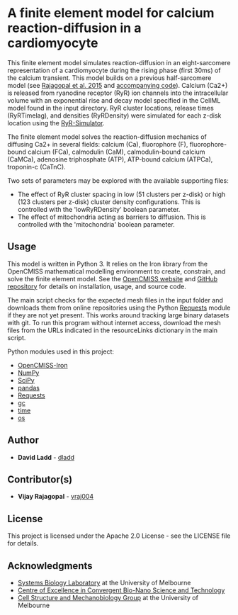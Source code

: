# A finite element model for calcium reaction-diffusion in a cardiomyocyte 

This finite element model simulates reaction-diffusion in an eight-sarcomere representation of a cardiomyocyte during the rising phase (first 30ms) of the calcium transient. This model builds on a previous half-sarcomere model (see [Rajagopal et al. 2015](https://journals.plos.org/ploscompbiol/article?id=10.1371/journal.pcbi.1004417) and [accompanying code](https://github.com/CellSMB/cardiac_ecc)). Calcium (Ca2+) is released from ryanodine receptor (RyR) ion channels into the intracellular volume with an exponential rise and decay model specified in the CellML model found in the input directory. RyR cluster locations, release times (RyRTimelag), and densities (RyRDensity) were simulated for each z-disk location using the [RyR-Simulator](https://github.com/CellSMB/RyR-simulator). 

The finite element model solves the reaction-diffusion mechanics of diffusing Ca2+ in several fields: calcium (Ca), fluorophore (F), fluorophore-bound calcium (FCa), calmodulin (CaM), calmodulin-bound calcium (CaMCa), adenosine triphosphate (ATP), ATP-bound calcium (ATPCa), troponin-c (CaTnC).

Two sets of parameters may be explored with the available supporting files:

* The effect of RyR cluster spacing in low (51 clusters per z-disk) or high (123
clusters per z-disk) cluster density configurations. This is controlled with the
'lowRyRDensity' boolean parameter.
* The effect of mitochondria acting as barriers to diffusion. This is controlled
  with the 'mitochondria' boolean parameter.

## Usage

This model is written in Python 3. It relies on the Iron library from the OpenCMISS mathematical modelling environment to create, constrain, and solve the finite element model. See the [OpenCMISS website](https://www.opencmiss.org) and [GitHub repository](https://github.com/OpenCMISS/iron) for details on installation, usage, and source code. 

The main script checks for the expected mesh files in the input folder and downloads them from online repositories using the Python [Requests](http://docs.python-requests.org/en/master/) module if they are not yet present. This works around tracking large binary datasets with git. To run this program without internet access, download the mesh files from the URLs indicated in the resourceLinks dictionary in the main script.

Python modules used in this project:

* [OpenCMISS-Iron](https://www.opencmiss.org/)
* [NumPy](https://www.numpy.org/)
* [SciPy](https://www.scipy.org/)
* [pandas](https://pandas.pydata.org/)
* [Requests](http://docs.python-requests.org/en/master/)
* [gc](https://docs.python.org/3/library/gc.html)
* [time](https://docs.python.org/3/library/time.html)
* [os](https://docs.python.org/3/library/os.html)

## Author

* **David Ladd** - [dladd](https://github.com/dladd)

## Contributor(s)

* **Vijay Rajagopal** - [vraj004](https://github.com/vraj004)

## License

This project is licensed under the Apache 2.0 License - see the LICENSE file for details.

## Acknowledgments

* [Systems Biology Laboratory](https://systemsbiologylaboratory.org.au/) at the University of Melbourne
* [Centre of Excellence in Convergent Bio-Nano Science and Technology](https://www.cbns.org.au/)
* [Cell Structure and Mechanobiology Group](https://cellularsmb.org/) at the University of Melbourne
